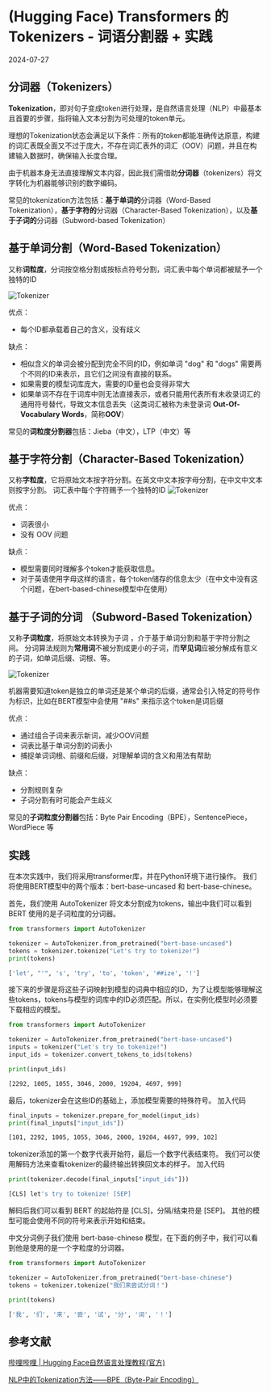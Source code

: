 # (Hugging Face) Transformers 的 Tokenizers - 词语分割器 + 实践
2024-07-27

## 分词器（Tokenizers）
**Tokenization**，即对句子变成token进行处理，是自然语言处理（NLP）中最基本且首要的步骤，指将输入文本分割为可处理的token单元。

理想的Tokenization状态会满足以下条件：所有的token都能准确传达原意，构建的词汇表既全面又不过于庞大，不存在词汇表外的词汇（OOV）问题，并且在构建输入数据时，确保输入长度合理。

由于机器本身无法直接理解文本内容，因此我们需借助**分词器**（tokenizers）将文字转化为机器能够识别的数字编码。

常见的tokenization方法包括：**基于单词的**分词器（Word-Based Tokenization），**基于字符的**分词器（Character-Based Tokenization），以及**基于子词的**分词器（Subword-based Tokenization）
## 基于单词分割（Word-Based Tokenization）
又称**词粒度**，分词按空格分割或按标点符号分割，词汇表中每个单词都被赋予一个独特的ID

![Tokenizer](https://i-blog.csdnimg.cn/direct/92d61edabd3f425cb6fcff5a92234cd8.png)

优点：
- 每个ID都承载着自己的含义，没有歧义

缺点：
- 相似含义的单词会被分配到完全不同的ID，例如单词 "dog" 和 "dogs" 需要两个不同的ID来表示，且它们之间没有直接的联系。
- 如果需要的模型词库庞大，需要的ID量也会变得非常大
- 如果单词不存在于词库中则无法直接表示，或者只能用代表所有未收录词汇的通用符号替代，导致文本信息丢失（这类词汇被称为未登录词 **Out-Of-Vocabulary Words**，简称**OOV**）

常见的**词粒度分割器**包括：Jieba（中文），LTP（中文）等

## 基于字符分割（Character-Based Tokenization）
又称**字粒度**，它将原始文本按字符分割。在英文中文本按字母分割，在中文中文本则按字分割。
词汇表中每个字符赐予一个独特的ID
![Tokenizer](https://i-blog.csdnimg.cn/direct/5f873086412f414cabf0ac30ee043f44.png)

优点：
- 词表很小
- 没有 OOV 问题

缺点：
- 模型需要同时理解多个token才能获取信息。
- 对于英语使用字母这样的语言，每个token储存的信息太少（在中文中没有这个问题，在bert-based-chinese模型中在使用）
## 基于子词的分词 （Subword-Based Tokenization）
又称**子词粒度**，将原始文本转换为子词 ，介于基于单词分割和基于字符分割之间。
分词算法规则为**常用词**不被分割成更小的子词，而**罕见词**应被分解成有意义的子词，如单词后缀、词根、等。

![Tokenizer](https://i-blog.csdnimg.cn/direct/f7a7289ece2b496db576d6bda90f46b9.png)

机器需要知道token是独立的单词还是某个单词的后缀，通常会引入特定的符号作为标识，比如在BERT模型中会使用 "##s" 来指示这个token是词后缀

优点：
- 通过组合子词来表示新词，减少OOV问题
- 词表比基于单词分割的词表小
- 捕捉单词词根、前缀和后缀，对理解单词的含义和用法有帮助

缺点：
- 分割规则复杂
- 子词分割有时可能会产生歧义

常见的**子词粒度分割器**包括：Byte Pair Encoding（BPE），SentencePiece，WordPiece 等

## 实践

在本次实践中，我们将采用transformer库，并在Python环境下进行操作。
我们将使用BERT模型中的两个版本：bert-base-uncased 和 bert-base-chinese。

首先，我们使用 AutoTokenizer 将文本分割成为tokens，输出中我们可以看到 BERT 使用的是子词粒度的分词器。

```py
from transformers import AutoTokenizer

tokenizer = AutoTokenizer.from_pretrained("bert-base-uncased")
tokens = tokenizer.tokenize("Let's try to tokenize!")
print(tokens)
```


```bash
['let', "'", 's', 'try', 'to', 'token', '##ize', '!']
```

接下来的步骤是将这些子词映射到模型的词典中相应的ID，为了让模型能够理解这些tokens，tokens与模型的词库中的ID必须匹配。所以，在实例化模型时必须要下载相应的模型。

```py
from transformers import AutoTokenizer

tokenizer = AutoTokenizer.from_pretrained("bert-base-uncased")
inputs = tokenizer("Let's try to tokenize!")
input_ids = tokenizer.convert_tokens_to_ids(tokens)

print(input_ids)
```

```bash
[2292, 1005, 1055, 3046, 2000, 19204, 4697, 999]
```

最后，tokenizer会在这些ID的基础上，添加模型需要的特殊符号。
加入代码

```py
final_inputs = tokenizer.prepare_for_model(input_ids)
print(final_inputs["input_ids"])
```

```bash
[101, 2292, 1005, 1055, 3046, 2000, 19204, 4697, 999, 102]
```

tokenizer添加的第一个数字代表开始符，最后一个数字代表结束符。
我们可以使用解码方法来查看tokenizer的最终输出转换回文本的样子。
加入代码

```py
print(tokenizer.decode(final_inputs["input_ids"]))
```
```bash
[CLS] let's try to tokenize! [SEP]
```

解码后我们可以看到 BERT 的起始符是 [CLS]，分隔/结束符是 [SEP]。
其他的模型可能会使用不同的符号来表示开始和结束。

中文分词例子我们使用 bert-base-chinese 模型，在下面的例子中，我们可以看到他是使用的是一个字粒度的分词器。

```py
from transformers import AutoTokenizer

tokenizer = AutoTokenizer.from_pretrained("bert-base-chinese")
tokens = tokenizer.tokenize("我们来尝试分词！")

print(tokens)
```

```bash
['我', '们', '来', '尝', '试', '分', '词', '！']
```

## 参考文献
[哔哩哔哩 | Hugging Face自然语言处理教程(官方)](https://www.bilibili.com/video/BV1P54y1H7Xj?p=13&vd_source=d6512fde6b80f0eb41f8f7969d291f8d)

[NLP中的Tokenization方法——BPE（Byte-Pair Encoding）](https://blog.csdn.net/xiao_ling_yun/article/details/129517312)